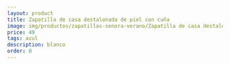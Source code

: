 ```yaml
---
layout: product
title: Zapatilla de casa destalonada de piel con cuña 
image: img/productos/zapatillas-senora-verano/Zapatilla de casa destalonada de piel con cuña =49 =azul =blanco =burdeos =rojo =rosa =beig.webp
price: 49 
tags: azul 
description: blanco 
order: 0
---
```

